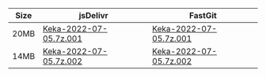 |    Size   |     jsDelivr  | FastGit |
|  ---  |  ---  |  ---  |
| 20MB | [Keka-2022-07-05.7z.001](https://cdn.jsdelivr.net/gh/mainians/Keka@main/Keka-2022-07-05.7z.001) | [Keka-2022-07-05.7z.001](https://raw.fastgit.org/mainians/Keka/main/Keka-2022-07-05.7z.001) |
| 14MB | [Keka-2022-07-05.7z.002](https://cdn.jsdelivr.net/gh/mainians/Keka@main/Keka-2022-07-05.7z.002) | [Keka-2022-07-05.7z.002](https://raw.fastgit.org/mainians/Keka/main/Keka-2022-07-05.7z.002) |
